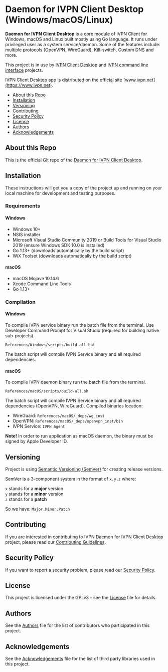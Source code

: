 # Daemon for IVPN Client Desktop (Windows/macOS/Linux)

**Daemon for IVPN Client Desktop** is a core module of IVPN Client for Windows, macOS and Linux built mostly using Go language. It runs under privileged user as a system service/daemon.
Some of the features include: multiple protocols (OpenVPN, WireGuard), Kill-switch, Custom DNS and more.

This project is in use by [IVPN Client Desktop](https://github.com/ivpn/desktop-app-ui) and [IVPN command line interface](https://github.com/ivpn/desktop-app-cli) projects.

IVPN Client Desktop app is distributed on the official site [www.ivpn.net](https://www.ivpn.net).  

* [About this Repo](#about-repo)
* [Installation](#installation)
* [Versioning](#versioning)
* [Contributing](#contributing)
* [Security Policy](#security)
* [License](#license)
* [Authors](#Authors)
* [Acknowledgements](#acknowledgements)

<a name="about-repo"></a>
## About this Repo

This is the official Git repo of the [Daemon for IVPN Client Desktop](https://github.com/ivpn/desktop-app-daemon).


<a name="installation"></a>
## Installation

These instructions will get you a copy of the project up and running on your local machine for development and testing purposes.

### Requirements

#### Windows

  - Windows 10+
  - NSIS installer
  - Microsoft Visual Studio Community 2019 or Build Tools for Visual Studio 2019
    (ensure Windows SDK 10.0 is installed)
  - Go 1.13+ (downloads automatically by the build script)
  - WiX Toolset (downloads automatically by the build script)

#### macOS

  - macOS Mojave 10.14.6
  - Xcode Command Line Tools
  - Go 1.13+

### Compilation

#### Windows

To compile IVPN service binary run the batch file from the terminal. Use Developer Command Prompt for Visual Studio (required for building native sub-projects).
```
References/Windows/scripts/build-all.bat
```
The batch script will compile IVPN Service binary and all required dependencies.

#### macOS

To compile IVPN daemon binary run the batch file from the terminal.
```
References/macOS/scripts/build-all.sh
```
The batch script will compile IVPN Service binary and all required dependencies (OpenVPN, WireGuard).
Compiled binaries location:

  - WireGuard:  `References/macOS/_deps/wg_inst`
  - OpenVPN:  `References/macOS/_deps/openvpn_inst/bin`
  - IVPN Service: `IVPN Agent`

**Note!** In order to run application as macOS daemon, the binary must be signed by Apple Developer ID.

<a name="versioning"></a>
## Versioning

Project is using [Semantic Versioning (SemVer)](https://semver.org) for creating release versions.

SemVer is a 3-component system in the format of `x.y.z` where:

`x` stands for a **major** version  
`y` stands for a **minor** version  
`z` stands for a **patch**

So we have: `Major.Minor.Patch`

<a name="contributing"></a>
## Contributing

If you are interested in contributing to IVPN Daemon for IVPN Client Desktop project, please read our [Contributing Guidelines](/.github/CONTRIBUTING.md).

<a name="security"></a>
## Security Policy

If you want to report a security problem, please read our [Security Policy](/.github/SECURITY.md).

<a name="license"></a>
## License

This project is licensed under the GPLv3 - see the [License](/LICENSE.md) file for details.

<a name="Authors"></a>
## Authors

See the [Authors](/AUTHORS) file for the list of contributors who participated in this project.

<a name="acknowledgements"></a>
## Acknowledgements

See the [Acknowledgements](/ACKNOWLEDGEMENTS.md) file for the list of third party libraries used in this project.
